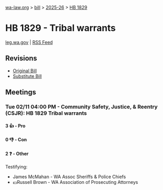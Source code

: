 [wa-law.org](/) > [bill](/bill/) > [2025-26](/bill/2025-26/) > [HB 1829](/bill/2025-26/hb/1829/)

# HB 1829 - Tribal warrants
[leg.wa.gov](https://app.leg.wa.gov/billsummary?BillNumber=1829&Year=2025&Initiative=false) | [RSS Feed](./rss.xml)

## Revisions
* [Original Bill](1/)
* [Substitute Bill](S/)

## Meetings
### Tue 02/11 04:00 PM - Community Safety, Justice, & Reentry (CSJR): HB 1829 Tribal warrants
#### 3 👍 - Pro

#### 0 👎 - Con

#### 2 ❓ - Other
Testifying:
* James McMahan - WA Assoc Sheriffs & Police Chiefs
* 💵Russell Brown - WA Association of Prosecuting Attorneys
